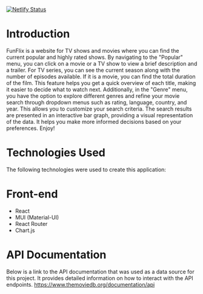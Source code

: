 [![Netlify Status](https://api.netlify.com/api/v1/badges/827709c8-4d98-4ae4-b6a9-b680a8f788b0/deploy-status)](https://app.netlify.com/sites/funflix9/deploys)

# Introduction 

FunFlix is a website for TV shows and movies where you can find the current popular and highly rated shows. By navigating to the "Popular" menu, you can click on a movie or a TV show to view a brief description and a trailer. For TV series, you can see the current season along with the number of episodes available. If it is a movie, you can find the total duration of the film. This feature helps you get a quick overview of each title, making it easier to decide what to watch next. Additionally, in the "Genre" menu, you have the option to explore different genres and refine your movie search through dropdown menus such as rating, language, country, and year. This allows you to customize your search criteria. The search results are presented in an interactive bar graph, providing a visual representation of the data. It helps you make more informed decisions based on your preferences. Enjoy!

# Technologies Used 
The following technologies were used to create this application: 
# Front-end 
* React 
* MUI (Material-UI) 
* React Router 
* Chart.js

# API Documentation 

Below is a link to the API documentation that was used as a data source for this project. It provides detailed information on how to interact with the API endpoints. https://www.themoviedb.org/documentation/api
